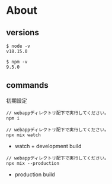 # About 

##  versions

```shell
$ node -v
v18.15.0
```

```shell
$ npm -v
9.5.0
```
## commands

初期設定

```shell
// webappディレクトリ配下で実行してください。
npm i
```

```shell
// webappディレクトリ配下で実行してください。
npx mix watch
```

- watch + development build

```shell
// webappディレクトリ配下で実行してください。
npx mix --production
```

- production build